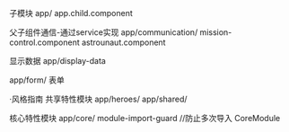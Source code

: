 子模块
app/
app.child.component

父子组件通信-通过service实现
app/communication/
mission-control.component
astrounaut.component

显示数据
app/display-data

app/form/
表单

·风格指南
共享特性模块
app/heroes/
app/shared/

核心特性模块
app/core/
module-import-guard     //防止多次导入 CoreModule
